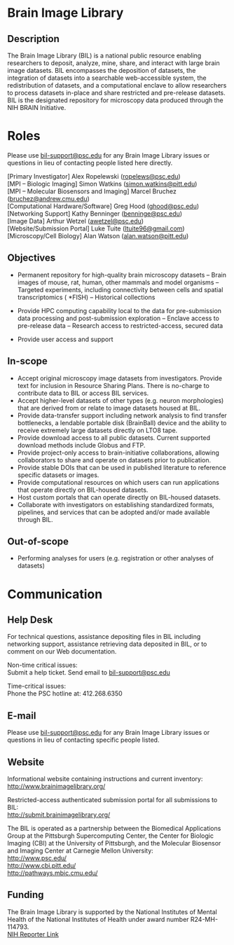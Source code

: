 # Brain Image Library
## Description
The Brain Image Library (BIL) is a national public resource enabling
researchers to deposit, analyze, mine, share, and interact with large brain
image datasets.  BIL encompasses the deposition of datasets, the integration
of datasets into a searchable web-accessible system, the redistribution of
datasets, and a computational enclave to allow researchers to process
datasets in-place and share restricted and pre-release datasets.  BIL is the
designated repository for microscopy data produced through the NIH BRAIN
Initiative.

# Roles
Please use bil-support@psc.edu for any Brain Image Library issues or
questions in lieu of contacting people listed here directly.

[Primary Investigator] Alex Ropelewski (ropelews@psc.edu)  
[MPI – Biologic Imaging] Simon Watkins (simon.watkins@pitt.edu)  
[MPI – Molecular Biosensors and Imaging] Marcel Bruchez (bruchez@andrew.cmu.edu)  
[Computational Hardware/Software] Greg Hood (ghood@psc.edu)  
[Networking Support] Kathy Benninger (benninge@psc.edu)  
[Image Data] Arthur Wetzel (awetzel@psc.edu)  
[Website/Submission Portal] Luke Tuite (ltuite96@gmail.com)  
[Microscopy/Cell Biology] Alan Watson (alan.watson@pitt.edu)


## Objectives
* Permanent repository for high-quality brain microscopy datasets
    – Brain images of mouse, rat, human, other mammals and model organisms
    – Targeted experiments, including connectivity between cells and
      spatial transcriptomics ( *FISH)
    – Historical collections

* Provide HPC computing capability local to the data for pre-submission
data processing and post-submission exploration
    – Enclave access to pre-release data
    – Research access to restricted-access, secured data

* Provide user access and support


## In-scope
* Accept original microscopy image datasets from investigators.  Provide text
for inclusion in Resource Sharing Plans.  There is no-charge to contribute
data to BIL or access BIL services.
* Accept higher-level datasets of other types (e.g. neuron morphologies) that
are derived from or relate to image datasets housed at BIL.
* Provide data-transfer support including network analysis to find transfer
bottlenecks, a lendable portable disk (BrainBall) device and the ability to
receive extremely large datasets directly on LTO8 tape.
* Provide download access to all public datasets.  Current supported
download methods include Globus and FTP.
* Provide project-only access to brain-initiative collaborations, allowing
collaborators to share and operate on datasets prior to publication.
* Provide stable DOIs that can be used in published literature to reference
specific datasets or images.
* Provide computational resources on which users can run applications that
operate directly on BIL-housed datasets.
* Host custom portals that can operate directly on BIL-housed datasets.
* Collaborate with investigators on establishing standardized formats,
pipelines, and services that can be adopted and/or made available through
BIL.


## Out-of-scope
* Performing analyses for users (e.g. registration or other analyses of
datasets)


# Communication
## Help Desk
For technical questions, assistance depositing files in BIL including
networking support, assistance retrieving data deposited in BIL, or to comment
on our Web documentation.

Non-time critical issues:  
Submit a help ticket. Send email to bil-support@psc.edu

Time-critical issues:  
Phone the PSC hotline at: 412.268.6350


## E-mail
Please use bil-support@psc.edu for any Brain Image Library issues or
questions in lieu of contacting specific people listed.


## Website
Informational website containing instructions and current inventory:  
http://www.brainimagelibrary.org/

Restricted-access authenticated submission portal for all submissions to BIL:  
http://submit.brainimagelibrary.org/

The BIL is operated as a partnership between the Biomedical Applications
Group at the Pittsburgh Supercomputing Center, the Center for Biologic
Imaging (CBI) at the University of Pittsburgh, and the Molecular Biosensor and
Imaging Center at Carnegie Mellon University:  
http://www.psc.edu/  
http://www.cbi.pitt.edu/  
http://pathways.mbic.cmu.edu/  

## Funding
The Brain Image Library is supported by the National Institutes of Mental
Health of the National Institutes of Health under award number R24-MH-114793.  
[NIH Reporter Link](https://projectreporter.nih.gov/project_info_description.cfm?aid=9737988&icde=47261137&ddparam=&ddvalue=&ddsub=&cr=1&csb=default&cs=ASC&pball=)
